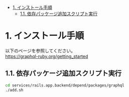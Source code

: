 - [1. インストール手順](#1-インストール手順)
  - [1.1. 依存パッケージ追加スクリプト実行](#11-依存パッケージ追加スクリプト実行)


# 1. インストール手順

以下のページを参照してください。  
https://graphql-ruby.org/getting_started

## 1.1. 依存パッケージ追加スクリプト実行

```sh
cd services/rails.app.backend/depend/packages/graphql
./add.sh
```
